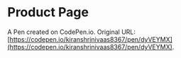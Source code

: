 # Product Page

A Pen created on CodePen.io. Original URL: [https://codepen.io/kiranshrinivaas8367/pen/dyVEYMX](https://codepen.io/kiranshrinivaas8367/pen/dyVEYMX).


